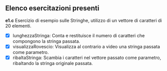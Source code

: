 ## Elenco esercitazioni presenti

**e1.c**
Esercizio di esempio sulle Stringhe, utilizzo di un vettore di caratteri di 20 elementi.   
- [x] lunghezzaStringa: Conta e restituisce il numero di caratteri che compongono la stringa passata.
- [x] visualizzaRovescio: Visualizza al contrario a video una stringa passata come parametro.
- [x] ribaltaStringa: Scambia i caratteri nel vettore passato come parametro, ribaltando la stringa originale passata.